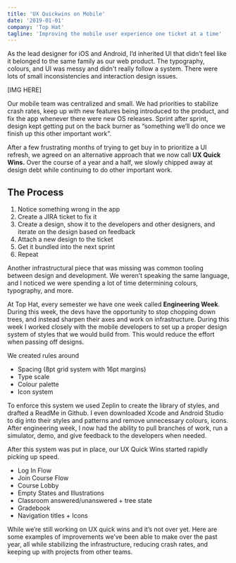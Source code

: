 ```yaml
---
title: 'UX Quickwins on Mobile'
date: '2019-01-01'
company: 'Top Hat'
tagline: 'Improving the mobile user experience one ticket at a time'
---
```


As the lead designer for iOS and Android, I’d inherited UI that didn’t feel like it belonged to the same family as our web product. The typography, colours, and UI was messy and didn't really follow a system. There were lots of small inconsistencies and interaction design issues.

[IMG HERE]

Our mobile team was centralized and small. We had priorities to stabilize crash rates, keep up with new features being introduced to the product, and fix the app whenever there were new OS releases. Sprint after sprint, design kept getting put on the back burner as “something we’ll do once we finish up this other important work”.

After a few frustrating months of trying to get buy in to prioritize a UI refresh, we agreed on an alternative approach that we now call **UX Quick Wins.** Over the course of a year and a half, we slowly chipped away at design debt while continuing to do other important work.

## The Process

1. Notice something wrong in the app
2. Create a JIRA ticket to fix it
3. Create a design, show it to the developers and other designers, and iterate on the design based on feedback
4. Attach a new design to the ticket
5. Get it bundled into the next sprint
6. Repeat

Another infrastructural piece that was missing was common tooling between design and development. We weren’t speaking the same language, and I noticed we were spending a lot of time determining colours, typography, and more.

At Top Hat, every semester we have one week called **Engineering Week**. During this week, the devs have the opportunity to stop chopping down trees, and instead sharpen their axes and work on infrastructure. During this week I worked closely with the mobile developers to set up a proper design system of styles that we would build from. This would reduce the effort when passing off designs.

We created rules around

- Spacing (8pt grid system with 16pt margins)
- Type scale
- Colour palette
- Icon system

To enforce this system we used Zeplin to create the library of styles, and drafted a ReadMe in Github. I even downloaded Xcode and Android Studio to dig into their styles and patterns and remove unnecessary colours, icons. After engineering week, I now had the ability to pull branches of work, run a simulator, demo, and give feedback to the developers when needed.

After this system was put in place, our UX Quick Wins started rapidly picking up speed.

- Log In Flow
- Join Course Flow
- Course Lobby
- Empty States and Illustrations
- Classroom answered/unanswered + tree state
- Gradebook
- Navigation titles + Icons

While we’re still working on UX quick wins and it’s not over yet. Here are some examples of improvements we’ve been able to make over the past year, all while stabilizing the infrastructure, reducing crash rates, and keeping up with projects from other teams.
